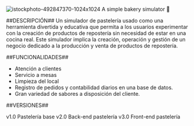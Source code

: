 ![istockphoto-492847370-1024x1024](https://github.com/LittleMari/Mari_Bakery/assets/134427300/6be29d33-7b0c-42f1-9b7e-2a2521909f2f)
A simple bakery simulator 🌺

##DESCRIPCIÓN##
Un simulador de pastelería usado como una herramienta divertida y educativa que permita a los usuarios experimentar con la creación de productos de repostería sin necesidad de estar en una cocina real. Este simulador implica la creación, operación y gestión de un negocio dedicado a la producción y venta de productos de repostería. 

##FUNCIONALIDADES##
- Atención a clientes
- Servicio a mesas
- Limpieza del local
- Registro de pedidos y contabilidad diarios en una base de datos.
- Gran variedad de sabores a disposición del cliente.

##VERSIONES##

v1.0 Pastelería base
v2.0 Back-end pastelería
v3.0 Front-end pastelería

